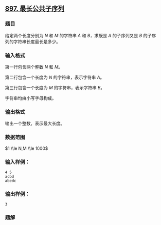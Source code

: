 ## [897\. 最长公共子序列](https://www.acwing.com/problem/content/899/)

### 题目

给定两个长度分别为 $N$ 和 $M$ 的字符串 $A$ 和 $B$，求既是 $A$ 的子序列又是 $B$ 的子序列的字符串长度最长是多少。

### 输入格式

第一行包含两个整数 $N$ 和 $M$。

第二行包含一个长度为 $N$ 的字符串，表示字符串 $A$。

第三行包含一个长度为 $M$ 的字符串，表示字符串 $B$。

字符串均由小写字母构成。

### 输出格式

输出一个整数，表示最大长度。

### 数据范围

$1 \\le N,M \\le 1000$

### 输入样例：

```
4 5
acbd
abedc
```

### 输出样例：

```
3
```

### 题解

